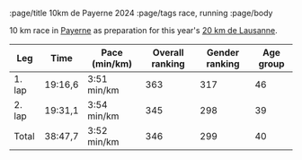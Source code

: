 :page/title 10km de Payerne 2024
:page/tags race, running
:page/body

10 km race in [Payerne](https://en.wikipedia.org/wiki/Payerne) as preparation for this year's [20 km de Lausanne]({filename}2024-04-28-20km-de-Lausanne-2024.md).

| Leg    | Time    | Pace (min/km) | Overall ranking | Gender ranking | Age group |
| ------ | ------- | ------------- | --------------- | -------------- | --------- |
| 1. lap | 19:16,6 | 3:51 min/km   | 363             | 317            | 46        |
| 2. lap | 19:31,1 | 3:54 min/km   | 345             | 298            | 39        |
| Total  | 38:47,7 | 3:52 min/km   | 346             | 299            | 40        |
